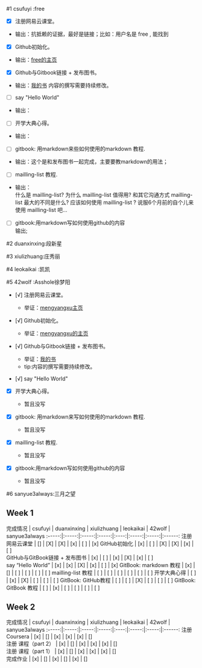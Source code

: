 #1 csufuyi :free

- [x] 注册网易云课堂。
- 输出：抗抵赖的证据，最好是链接；比如：用户名是 free , 能找到

- [x] Github初始化。
- 输出：[free的主页](https://github.com/csufuyi)

- [x] Github与Gitbook链接 + 发布图书。
- 输出：[我的书](http://csufuyi.gitbooks.io/python-startup/content/)
内容的撰写需要持续修改。

- [ ] say "Hello World"   
- 输出：

- [ ] 开学大典心得。  
- 输出：

- [ ] gitbook: 用markdown来些如何使用的markdown 教程.  
- 输出：这个是和发布图书一起完成，主要要教markdown的用法；

- [ ] mailling-list 教程.
- 输出：  
 什么是 mailling-list?
 为什么 mailling-list 值得用?
 和其它沟通方式 mailling-list 最大的不同是什么?
 应该如何使用 mailling-list ?
 说服6个月前的自个儿来使用 mailling-list 吧...

- [ ] gitbook:用markdown写如何使用github的内容  
输出;

#2 duanxinxing:段新星

#3 xiulizhuang:庄秀丽

#4 leokaikai :凯凯

#5 42wolf :Asshole徐梦阳
- [√] 注册网易云课堂。
	- 举证：[mengyangxu主页](http://study.163.com/u/552947307#/center/course)

- [√] Github初始化。
	- 举证：[mengyangxu的主页](https://github.com/42wolf)

- [√] Github与Gitbook链接 + 发布图书。
	- 举证：[我的书](https://www.gitbook.com/book/42wolf/pythoncamp0)
	- tip:内容的撰写需要持续修改。

- [√] say "Hello World"   

- [x] 开学大典心得。  
	- 暂且没写
	
- [x] gitbook: 用markdown来写如何使用的markdown 教程.  
	- 暂且没写
	
- [x] mailling-list 教程.  
 	- 暂且没写
 	
- [x] gitbook:用markdown写如何使用github的内容  
	- 暂且没写


#6 sanyue3always:三月之望


## Week 1

完成情况                        | csufuyi  | duanxinxing | xiulizhuang | leokaikai | 42wolf | sanyue3always
                               :-----:|:-----:|:-----:|:-----:|:----:|:-----:|:-----:|:------:
注册网易云课堂                   | []       | [X]         | [X]         | [x]       | [ ]            | [x] 
GitHub初始化                    | [x]      | [ ]       | [X]           | [X]       | [x]            | [ ]        
GitHub与GitBook链接 + 发布图书   | [x]      | [ ]       | [x]            | [X]       | [x]            | [ ]            
say “Hello World”              | [x]      | [x]       | [X]           | [x]        | [ ]            | [x] 
GitBook: markdown 教程         | [x]       | []        | [ ]           | [ ]        | [ ]            | [ ] 
mailling-list 教程             | [ ]       | [ ]       | [ ]            | [ ]       | [ ]            | [ ] 
开学大典心得                     | [ ]       | [x]       | [X]           | [ ]        | [ ]            | [ ] 
GitBook: GitHub教程            | [ ]       | [ ]        | [X]           | [ ]        | [ ]            | [ ] 
GitBook: GitBook 教程          | [ ]       | [x]        | [ ]           | [ ]        | [ ]            | [ ] 


## Week 2


完成情况                        | csufuyi  | duanxinxing | xiulizhuang | leokaikai | 42wolf | sanyue3always
        :-----:|:-----:|:-----:|:-----:|:----:|:-----:|:-----:|:------:
注册 Coursera                  | [x]      | []          | [x]           | [x]      | [x]            | []    
注册 课程（part 2）             | [x]      | []           | [x]           | [x]      | [x]            | []        
注册 课程（part 1）             | [x]      | []           | [x]           | [x]      | [x]            | []        
完成作业                       | [x]      | []            | [x]            | []      | [x]            | []        
